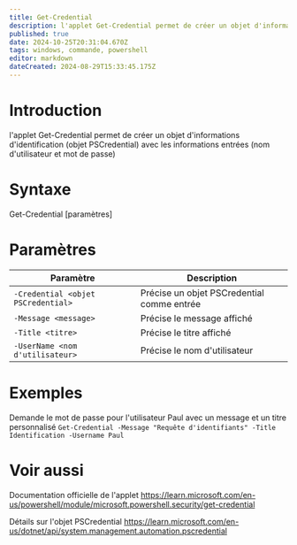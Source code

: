 ```yaml
---
title: Get-Credential
description: l'applet Get-Credential permet de créer un objet d'informations d'identification (objet PSCredential) avec les informations entrées (nom d'utilisateur et mot de passe)
published: true
date: 2024-10-25T20:31:04.670Z
tags: windows, commande, powershell
editor: markdown
dateCreated: 2024-08-29T15:33:45.175Z
---
```


# Introduction

l'applet Get-Credential permet de créer un objet d'informations d'identification (objet PSCredential) avec les informations entrées (nom d'utilisateur et mot de passe)

# Syntaxe

Get-Credential [paramètres]

# Paramètres

| Paramètre                          | Description                                |
| ---------------------------------- | ------------------------------------------ |
| `-Credential <objet PSCredential>` | Précise un objet PSCredential comme entrée |
| `-Message <message>`               | Précise le message affiché                 |
| `-Title <titre>`                   | Précise le titre affiché                   |
| `-UserName <nom d'utilisateur>`    | Précise le nom d'utilisateur               |

# Exemples

Demande le mot de passe pour l'utilisateur Paul avec un message et un titre personnalisé
`Get-Credential -Message "Requête d'identifiants" -Title Identification -Username Paul`

# Voir aussi

Documentation officielle de l'applet
https://learn.microsoft.com/en-us/powershell/module/microsoft.powershell.security/get-credential

Détails sur l'objet PSCredential
https://learn.microsoft.com/en-us/dotnet/api/system.management.automation.pscredential
